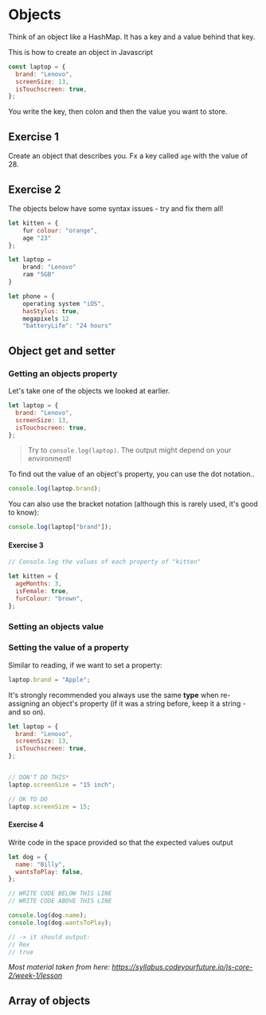 # Objects

Think of an object like a HashMap. It has a key and a value behind that key. 



This is how to create an object in Javascript

```js
const laptop = {
  brand: "Lenovo",
  screenSize: 13,
  isTouchscreen: true,
};
```

You write the key, then colon and then the value you want to store.



## Exercise 1

Create an object that describes you. Fx a key called `age` with the value of 28.



## Exercise 2

The objects below have some syntax issues - try and fix them all!

```js
let kitten = {
    fur colour: "orange",
    age "23"
};

let laptop =
    brand: "Lenovo"
    ram "5GB"
}

let phone = {
    operating system "iOS",
    hasStylus: true,
    megapixels 12
    "batteryLife": "24 hours"
```



## Object get and setter

### Getting an objects property

Let's take one of the objects we looked at earlier.

```js
let laptop = {
  brand: "Lenovo",
  screenSize: 13,
  isTouchscreen: true,
};
```



> Try to `console.log(laptop)`. The output might depend on your environment!

To find out the value of an object's property, you can use the dot notation..

```js
console.log(laptop.brand);
```

You can also use the bracket notation (although this is rarely used, it's good to know):

```js
console.log(laptop["brand"]);
```



#### Exercise 3

```js
// Console.log the values of each property of "kitten"

let kitten = {
  ageMonths: 3,
  isFemale: true,
  furColour: "brown",
};
```





### Setting an objects value

### Setting the value of a property

Similar to reading, if we want to set a property:

```js
laptop.brand = "Apple";
```

It's strongly recommended you always use the same **type** when re-assigning an object's property (if it was a string before, keep it a string - and so on).

```js
let laptop = {
  brand: "Lenovo",
  screenSize: 13,
  isTouchscreen: true,
};


// DON'T DO THIS*
laptop.screenSize = "15 inch";

// OK TO DO
laptop.screenSize = 15;
```



#### Exercise 4

Write code in the space provided so that the expected values output

```js
let dog = {
  name: "Billy",
  wantsToPlay: false,
};

// WRITE CODE BELOW THIS LINE
// WRITE CODE ABOVE THIS LINE

console.log(dog.name);
console.log(dog.wantsToPlay);

// -> it should output:
// Rex
// true
```



*Most material taken from here: https://syllabus.codeyourfuture.io/js-core-2/week-1/lesson*



## Array of objects



